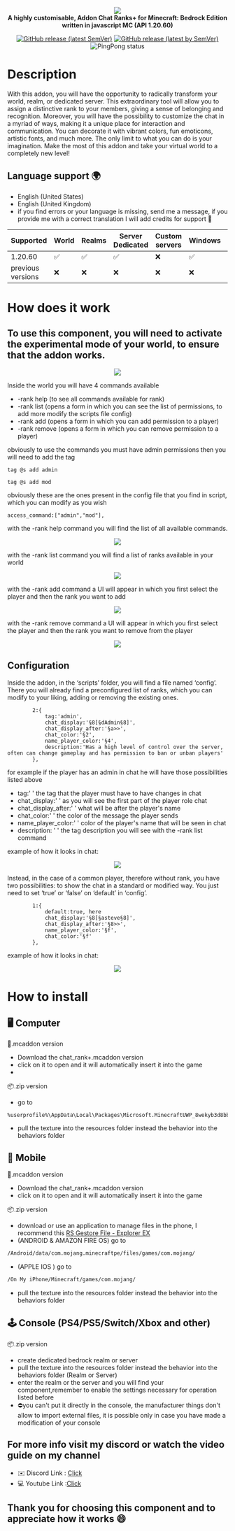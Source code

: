 <p align="center">
     <a href="https://github.com/DeathAruban/Chat-Ranks-MCBE">
		<img src="https://github.com/DeathAruban/Chat-Ranks-MCBE/blob/main/img/chat_ranks+.png" loading="eager" />
	</a><br>
	<b>A highly customisable, Addon Chat Ranks+ for Minecraft: Bedrock Edition written in javascript MC (API 1.20.60)</b>
</p>
<p align="center">
	<a href="https://github.com/DeathAruban/Chat-Ranks-MCBE/releases/latest"><img alt="GitHub release (latest SemVer)" src="https://img.shields.io/github/v/release/DeathAruban/Chat-Ranks-MCBE?label=release&sort=semver"></a>
	<a href="https://github.com/DeathArubanChat-Ranks-MCBE/releases/latest"><img alt="GitHub release (latest by SemVer)" src="https://img.shields.io/github/downloads/DeathAruban/Chat-Ranks-MCBE/latest/total?sort=semver"></a>
<img alt="PingPong status" src="https://img.shields.io/pingpong/status/sp_7b7ce509b36c47ee9b20d041d018dc0a">
</p>

# Description
With this addon, you will have the opportunity to radically transform your world, realm, or dedicated server. This extraordinary tool will allow you to assign a distinctive rank to your members, giving a sense of belonging and recognition. Moreover, you will have the possibility to customize the chat in a myriad of ways, making it a unique place for interaction and communication. You can decorate it with vibrant colors, fun emoticons, artistic fonts, and much more. The only limit to what you can do is your imagination. Make the most of this addon and take your virtual world to a completely new level!

## Language support 🌍
- English (United States)
- English (United Kingdom)
- if you find errors or your language is missing, send me a message, if you provide me with a correct translation I will add credits for support 🤝

| Supported | World | Realms |Server Dedicated | Custom servers | Windows | Mobile | PS4/PS5 | Xbox | Nintendo Switch |
| ------- | ------------------ | ------------------ | ------------------ | ------------------ | ------------------ | ------------------ | ------------------ | ------------------ | ------------------ |
| 1.20.60   |:white_check_mark: | :white_check_mark: | :white_check_mark: | :x: | :white_check_mark: | :white_check_mark: | :white_check_mark: | :white_check_mark: | :white_check_mark: |
| previous versions   | :x:  | :x: | :x: | :x: | :x: | :x: | :x: | :x: | :x: | :x: | 

# How does it work
## To use this component, you will need to activate the experimental mode of your world, to ensure that the addon works.
<p align="center"><img src="https://github.com/DeathAruban/Chat-Ranks-MCBE/blob/main/img/experimental.png" loading="eager" /></p>
Inside the world you will have 4 commands available

- -rank help   (to see all commands available for rank)
- -rank list   (opens a form in which you can see the list of permissions, to add more modify the scripts file config)
- -rank add    (opens a form in which you can add permission to a player)
- -rank remove   (opens a form in which you can remove permission to a player)

obviously to use the commands you must have admin permissions
then you will need to add the tag
```json5
tag @s add admin
```
```json5
tag @s add mod
```
obviously these are the ones present in the config file that you find in script, which you can modify as you wish
```json5
access_command:["admin","mod"],
```
with the -rank help command you will find the list of all available commands.
<p align="center"><img src="https://github.com/DeathAruban/Chat-Ranks-MCBE/blob/main/img/help.png" loading="eager" /></p>
with the -rank list command you will find a list of ranks available in your world
<p align="center"><img src="https://github.com/DeathAruban/Chat-Ranks-MCBE/blob/main/img/list.png" loading="eager" /></p>
with the -rank add command a UI will appear in which you first select the player and then the rank you want to add
<p align="center"><img src="https://github.com/DeathAruban/Chat-Ranks-MCBE/blob/main/img/add.png" loading="eager" /></p>
with the -rank remove command a UI will appear in which you first select the player and then the rank you want to remove from the player
<p align="center"><img src="https://github.com/DeathAruban/Chat-Ranks-MCBE/blob/main/img/add.png" loading="eager" /></p>

## Configuration
Inside the addon, in the ‘scripts’ folder, you will find a file named ‘config’. There you will already find a preconfigured list of ranks, which you can modify to your liking, adding or removing the existing ones.
```json5
        2:{
            tag:'admin', 
            chat_display:'§8[§dAdmin§8]',
            chat_display_after:'§a>>', 
            chat_color:'§2', 
            name_player_color:'§4', 
            description:'Has a high level of control over the server, often can change gameplay and has permission to ban or unban players'
        },
```
for example if the player has an admin in chat he will have those possibilities listed above

- tag:' '  the tag that the player must have to have changes in chat
- chat_display:' ' as you will see the first part of the player role chat
- chat_display_after:' ' what will be after the player's name
- chat_color:' ' the color of the message the player sends 
- name_player_color:' ' color of the player's name that will be seen in chat
- description: ' ' the tag description you will see with the -rank list command

example of how it looks in chat:
<p align="center"><img src="https://github.com/DeathAruban/Chat-Ranks-MCBE/blob/main/img/chat.png" loading="eager" /></p>
Instead, in the case of a common player, therefore without rank, you have two possibilities: to show the chat in a standard or modified way. You just need to set ‘true’ or ‘false’ on ‘default’ in ‘config’.

```json5
        1:{
            default:true, here
            chat_display:'§8[§asteve§8]',
            chat_display_after:'§8>>',
            name_player_color:'§f',
            chat_color:'§f'
        },
```

example of how it looks in chat:
<p align="center"><img src="https://github.com/DeathAruban/Chat-Ranks-MCBE/blob/main/img/base.png" loading="eager" /></p>

# How to install

## 🖥️ Computer

📁.mcaddon version
- Download the chat_rank+.mcaddon version
- click on it to open and it will automatically insert it into the game
- 
📦.zip version
- go to 
 ```bash
%userprofile%\AppData\Local\Packages\Microsoft.MinecraftUWP_8wekyb3d8bbwe\LocalState\games\com.mojang\
```
- pull the texture into the resources folder instead the behavior into the behaviors folder

## 📱 Mobile

📁.mcaddon version
- Download the chat_rank+.mcaddon version
- click on it to open and it will automatically insert it into the game

📦.zip version
- download or use an application to manage files in the phone, I recommend this [RS Gestore File - Explorer EX](https://play.google.com/store/apps/details?id=com.rs.explorer.filemanager&hl=it&gl=US)
- (ANDROID & AMAZON FIRE OS) go to 
 ```bash
/Android/data/com.mojang.minecraftpe/files/games/com.mojang/
```

- (APPLE IOS ) go to

 ```bash
/On My iPhone/Minecraft/games/com.mojang/
```

- pull the texture into the resources folder instead the behavior into the behaviors folder

## 🕹️ Console (PS4/PS5/Switch/Xbox and other)

📦.zip version
- create dedicated bedrock realm or server
- pull the texture into the resources folder instead the behavior into the behaviors folder (Realm or Server)
- enter the realm or the server and you will find your component,remember to enable the settings necessary for operation listed before
- ⛔you can't put it directly in the console, the manufacturer things don't allow to import external files, it is possible only in case you have made a modification of your console

## For more info visit my discord or watch the video guide on my channel
- ✉️ Discord Link : [Click](https://discord.gg/NKy9A9RAe8)
- 💻 Youtube Link :[Click]()

## Thank you for choosing this component and to appreciate how it works 😄

